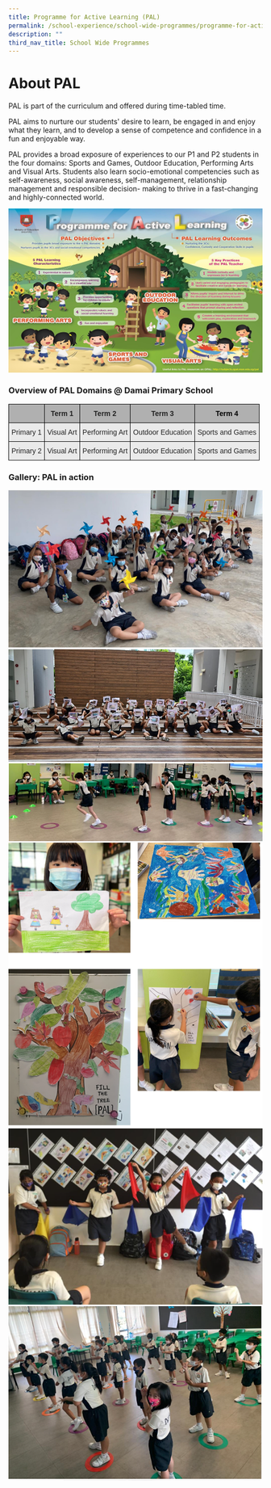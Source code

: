 ```yaml
---
title: Programme for Active Learning (PAL)
permalink: /school-experience/school-wide-programmes/programme-for-active-learning-pal/
description: ""
third_nav_title: School Wide Programmes
---
```

# About PAL
PAL is part of the curriculum and offered during time-tabled time.
  
PAL aims to nurture our students' desire to learn, be engaged in and enjoy what they learn, and to develop a sense of competence and confidence in a fun and enjoyable way.

PAL provides a broad exposure of experiences to our P1 and P2 students in the four domains: Sports and Games, Outdoor Education, Performing Arts and Visual Arts. Students also learn socio-emotional competencies such as self-awareness, social awareness, self-management, relationship management and responsible decision- making to thrive in a fast-changing and highly-connected world.

![](/images/2020%20pal%200.png)

### Overview of PAL Domains @ Damai Primary School

<style type="text/css">
.tg  {border-collapse:collapse;border-spacing:0;}
.tg td{border-color:black;border-style:solid;border-width:1px;font-family:Arial, sans-serif;font-size:14px;
  overflow:hidden;padding:10px 5px;word-break:normal;}
.tg th{border-color:black;border-style:solid;border-width:1px;font-family:Arial, sans-serif;font-size:14px;
  font-weight:normal;overflow:hidden;padding:10px 5px;word-break:normal;}
.tg .tg-ii8k{background-color:#EAEAEA;color:#222;text-align:center;vertical-align:top}
.tg .tg-dwlh{background-color:#B0B0B0;color:#222;font-weight:bold;text-align:center;vertical-align:middle}
.tg .tg-pll1{background-color:#B0B0B0;color:#222;font-weight:bold;text-align:center;vertical-align:top}
.tg .tg-q76h{background-color:#b0b0b0;color:#000000;font-weight:bold;text-align:center;vertical-align:top}
.tg .tg-ku5w{background-color:#EAEAEA;color:#222;text-align:center;vertical-align:middle}
</style>
<table class="tg">
<thead>
  <tr>
    <th class="tg-pll1"></th>
    <th class="tg-dwlh">Term 1</th>
    <th class="tg-dwlh">Term 2</th>
    <th class="tg-dwlh">Term 3</th>
    <th class="tg-q76h">Term 4</th>
  </tr>
</thead>
<tbody>
  <tr>
    <td class="tg-ku5w"><span style="color:#222;background-color:#EAEAEA">Primary 1</span></td>
    <td class="tg-ii8k"><span style="font-weight:normal">Visual Art</span></td>
    <td class="tg-ii8k"><span style="font-weight:normal">Performing Art</span></td>
    <td class="tg-ii8k"><span style="font-weight:normal">Outdoor Education</span></td>
    <td class="tg-ii8k"><span style="font-weight:normal">Sports and Games</span></td>
  </tr>
  <tr>
    <td class="tg-ii8k"><span style="font-weight:normal"> </span><span style="color:#222;background-color:#EAEAEA">Primary 2</span></td>
    <td class="tg-ii8k"><span style="font-weight:normal">Visual Art</span></td>
    <td class="tg-ii8k"><span style="font-weight:400">Performing Art</span></td>
    <td class="tg-ii8k"><span style="font-weight:400">Outdoor Education</span></td>
    <td class="tg-ii8k"><span style="font-weight:400">Sports and Games</span></td>
  </tr>
</tbody>
</table>

### Gallery: PAL in action

![](/images/2021%20pal%201.png)
![](/images/2021%20pal%202.png)
![](/images/2021%20pal%203.png)
![](/images/2021%20pal%204.png)
![](/images/2021%20pal%208.png)
![](/images/2021%20pal%209.png)

